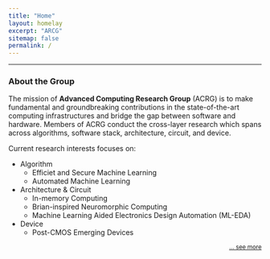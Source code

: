 ```yaml
---
title: "Home"
layout: homelay
excerpt: "ARCG"
sitemap: false
permalink: /
---
```


------

<!-- ### About Me

The mission of our group is to make fundamental and groundbreaking contributions in the state-of-the-art computing infrastructures and bridge the gap between software and hardware.
The conducted cross-layer research span across algorithms, architecture, circuit, and device. -->


### About the Group

The mission of __Advanced Computing Research Group__ (ACRG) is to make fundamental and groundbreaking contributions in the state-of-the-art computing infrastructures and bridge the gap between software and hardware. Members of ACRG conduct the cross-layer research which spans across algorithms, software stack, architecture, circuit, and device.

Current research interests focuses on:
- Algorithm
    * Efficiet and Secure Machine Learning  
    * Automated Machine Learning
- Architecture & Circuit
    * In-memory Computing
    * Brian-inspired Neuromorphic Computing
    * Machine Learning Aided Electronics Design Automation (ML-EDA)
- Device
    * Post-CMOS Emerging Devices


<p align="right">
<small><a href="{{ site.url }}{{ site.baseurl }}/research"> ... see more</a></small>
</p>